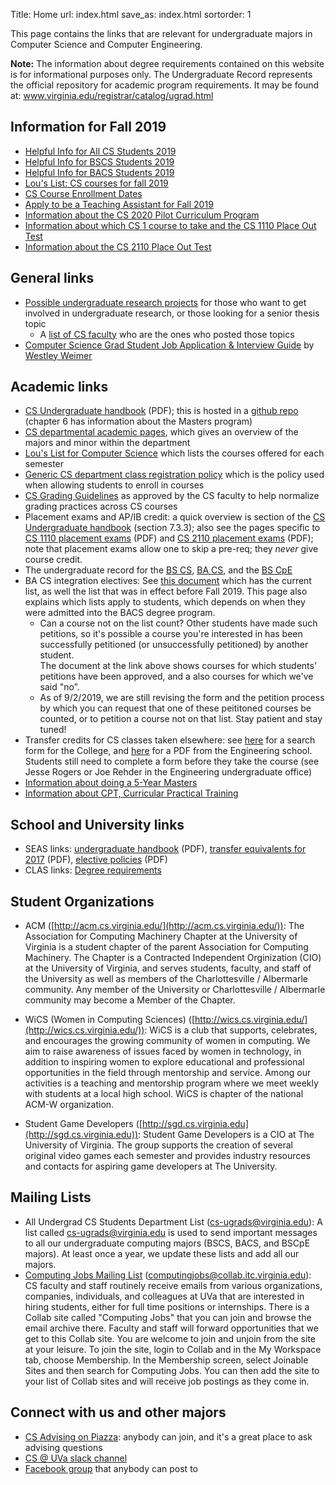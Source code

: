 Title: Home
url: index.html
save_as: index.html
sortorder: 1

This page contains the links that are relevant for undergraduate majors in Computer Science and Computer Engineering.

**Note:** The information about degree requirements contained on this website is for informational purposes only.  The Undergraduate Record  represents the official repository for academic program requirements. It may be found at: www.virginia.edu/registrar/catalog/ugrad.html

Information for Fall 2019
-------------------------

- [Helpful Info for All CS Students 2019](http://stardock.cs.virginia.edu/seas/CSHelpfulInfo-2019.pdf)
- [Helpful Info for BSCS Students 2019](http://stardock.cs.virginia.edu/seas/BSCS-Info-2019.pdf)
- [Helpful Info for BACS Students 2019](http://stardock.cs.virginia.edu/seas/BACS-Info-2019.pdf)
- [Lou's List: CS courses for fall 2019](http://rabi.phys.virginia.edu/mySIS/CS2/page.php?Type=Group&Group=CompSci)
- [CS Course Enrollment Dates](https://docs.google.com/document/d/1UPtqg29L9AbnpggPn9ySJRe0X4ikTRkhJNON5L-dheg)
- [Apply to be a Teaching Assistant for Fall 2019](https://forms.gle/oLqu5khjXmGhF3er5)
- [Information about the CS 2020 Pilot Curriculum Program](http://pilot.cs.virginia.edu)
- [Information about which CS 1 course to take and the CS 1110 Place Out Test](http://stardock.cs.virginia.edu/seas/CS1110-PlacementTestInfo-2019.pdf)
- [Information about the CS 2110 Place Out Test](http://stardock.cs.virginia.edu/seas/CS2110-PlacementTestInfo-2019.pdf) 

General links
-------------

- [Possible undergraduate research projects](http://research.cs.virginia.edu/) for those who want to get involved in undergraduate research, or those looking for a senior thesis topic
    - A [list of CS faculty](https://engineering.virginia.edu/departments/computer-science/cs-people/faculty) who are the ones who posted those topics
- [Computer Science Grad Student Job Application & Interview Guide](http://www.cs.virginia.edu/~weimer/grad-job-guide/guide/index.html) by [Westley Weimer](http://www.cs.virginia.edu/~weimer/)


Academic links
--------------

- [CS Undergraduate handbook](http://handbook.cs.virginia.edu/ugrad-handbook.pdf) (PDF); this is hosted in a [github repo](https://github.com/uva-cs/ugrad-handbook/) (chapter 6 has information about the Masters program)
- [CS departmental academic pages](https://engineering.virginia.edu/departments/computer-science/academics), which gives an overview of the majors and minor within the department
- [Lou's List for Computer Science](http://rabi.phys.virginia.edu/mySIS/CS2/page.php?Type=Group&Group=CompSci) which lists the courses offered for each semester
- [Generic CS department class registration policy](https://engineering.virginia.edu/departments/computer-science/academics/computer-science-undergraduate-programs/registration) which is the policy used when allowing students to enroll in courses
- [CS Grading Guidelines](//ugrads.cs.virginia.edu/grading-guidelines.html) as approved by the CS faculty to help normalize grading practices across CS courses
- Placement exams and AP/IB credit: a quick overview is section of the [CS Undergraduate handbook](http://handbook.cs.virginia.edu/ugrad-handbook.pdf) (section 7.3.3); also see the pages specific to [CS 1110 placement exams](http://stardock.cs.virginia.edu/seas/CS1110-PlacementTestInfo-2019.pdf) (PDF) and [CS 2110 placement exams](http://stardock.cs.virginia.edu/seas/CS2110-PlacementTestInfo-2019.pdf) (PDF); note that placement exams allow one to skip a pre-req; they *never* give course credit.
- The undergraduate record for the [BS CS](http://records.ureg.virginia.edu/preview_program.php?catoid=43&poid=5227), [BA CS](http://records.ureg.virginia.edu/preview_program.php?catoid=43&poid=5226), and the [BS CpE](http://records.ureg.virginia.edu/preview_program.php?catoid=43&poid=5225)
- BA CS integration electives: See [this document](https://docs.google.com/spreadsheets/d/1rHhgqbZsCAGbNWcm-l7PZbdMOleLRJg4ABl1aYHAt9s/edit#gid=0) which has the current list, as well the list that was in effect before Fall 2019. This page also explains which lists apply to students, which depends on when they were admitted into the BACS degree program.
    - Can a course not on the list count?  Other students have made such petitions, so it's possible a course you're interested in has been successfully petitioned (or unsuccessfully petitioned) by another student.  
The document at the link above shows courses for which students' petitions have been approved, and a also courses for which we've said "no”.
    - As of 9/2/2019, we are still revising the form and the petition process by which you can request that one of these peititoned courses be counted, or to petition a course not on that list.  Stay patient and stay tuned!
- Transfer credits for CS classes taken elsewhere: see [here](http://ascs8.eservices.virginia.edu/asEquivs) for a search form for the College, and [here](http://www.seas.virginia.edu/undergrad/pdfs/Transfer_Equivalents_2017.pdf) for a PDF from the Engineering school.  Students still need to complete a form before they take the course (see Jesse Rogers or Joe Rehder in the Engineering undergraduate office)
- [Information about doing a 5-Year Masters](https://engineering.virginia.edu/departments/computer-science/academics/admissions/cs-graduate-admission/fifth-year-masters-faq)
- [Information about CPT, Curricular Practical Training](http://stardock.cs.virginia.edu/horton/CPT.html)

School and University links
---------------------------

- SEAS links: [undergraduate handbook](http://www.seas.virginia.edu/advising/pdf/seas-undergraduate-handbook2016.pdf) (PDF),
  [transfer equivalents for 2017](http://www.seas.virginia.edu/undergrad/pdfs/Transfer_Equivalents_2017.pdf) (PDF),
  [elective policies](http://www.seas.virginia.edu/undergrad/orientation/pdfs/electives_2016.pdf) (PDF)
- CLAS links: [Degree requirements](http://college.as.virginia.edu/requirements)

Student Organizations
---------------------
- ACM ([http://acm.cs.virginia.edu/](http://acm.cs.virginia.edu/)): The Association for Computing Machinery Chapter at the University of Virginia is a student chapter of the parent Association for Computing Machinery. The Chapter is a Contracted Independent Orginization (CIO) at the University of Virginia, and serves students, faculty, and staff of the University as well as members of the Charlottesville / Albermarle community. Any member of the University or Charlottesville / Albermarle community may become a Member of the Chapter. 

- WiCS (Women in Computing Sciences) ([http://wics.cs.virginia.edu/](http://wics.cs.virginia.edu/)): WiCS is a club that supports, celebrates, and encourages the growing community of women in computing. We aim to raise awareness of issues faced by women in technology, in addition to inspiring women to explore educational and professional opportunities in the field through mentorship and service. Among our activities is a teaching and mentorship program where we meet weekly with students at a local high school. WiCS is chapter of the national ACM-W organization. 

- Student Game Developers ([http://sgd.cs.virginia.edu](http://sgd.cs.virginia.edu)): Student Game Developers is a CIO at The University of Virginia.  The group supports the creation of several original video games each semester and provides industry resources and contacts for aspiring game developers at The University.

Mailing Lists
-------------

- All Undergrad CS Students Department List (cs-ugrads@virginia.edu): A list called cs-ugrads@virginia.edu is used to send important messages to all our undergraduate computing majors (BSCS, BACS, and BSCpE majors). At least once a year, we update these lists and add all our majors. 
- [Computing Jobs Mailing List](https://collab.itc.virginia.edu/portal/site/c4e021cd-5ac5-4901-b1a3-3a99396dbd7d#) (computingjobs@collab.itc.virginia.edu): CS faculty and staff routinely receive emails from various organizations, companies, individuals, and colleagues at UVa that are interested in hiring students, either for full time positions or internships. There is a Collab site called "Computing Jobs" that you can join and browse the email archive there. Faculty and staff will forward opportunities that we get to this Collab site. You are welcome to join and unjoin from the site at your leisure. To join the site, login to Collab and in the My Workspace tab, choose Membership. In the Membership screen, select Joinable Sites and then search for Computing Jobs. You can then add the site to your list of Collab sites and will receive job postings as they come in. 


Connect with us and other majors
--------------------------------

- [CS Advising on Piazza](https://piazza.com/virginia/other/csadvising): anybody can join, and it's a great place to ask advising questions
- [CS @ UVa slack channel](https://uva-compsci.slack.com/)
- [Facebook group](https://www.facebook.com/groups/216856585086114) that anybody can post to
